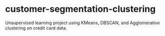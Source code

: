 # customer-segmentation-clustering
Unsupervised learning project using KMeans, DBSCAN, and Agglomerative clustering on credit card data.
